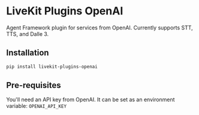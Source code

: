 # LiveKit Plugins OpenAI

Agent Framework plugin for services from OpenAI. Currently supports STT, TTS, and Dalle 3.

## Installation

```bash
pip install livekit-plugins-openai
```

## Pre-requisites

You'll need an API key from OpenAI. It can be set as an environment variable: `OPENAI_API_KEY`
